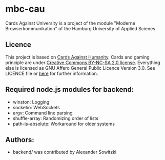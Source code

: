 # mbc-cau
Cards Against University is a project of the module "Moderne Browserkommunikation" of the Hamburg University of Applied Scienes

## Licence
This project is based on [Cards Against Humanity](https://cardsagainsthumanity.com).
Cards and gaming principle are under [Creative Commons BY-NC-SA 2.0 license](https://creativecommons.org/licenses/by-nc-sa/2.0/).
Everything else is licensed as GNU Affero General Public Licence Version 3.0. See LICENCE file or [here](https://www.gnu.org/licenses/agpl-3.0.en.html) for further information.

## Required node.js modules for backend:

- winston: Logging
- socketio: WebSockets
- argv: Command line parsing
- shuffle-array: Randomizing order of lists
- path-is-absolute: Workaround for older systems

## Authors:
- backend/ was contributed by Alexander Sowitzki 
